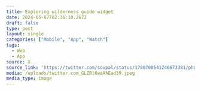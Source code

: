```yaml
---
title: Exploring wilderness guide widget
date: 2024-05-07T02:36:10.267Z
draft: false
type: post
layout: single
categories: ["Mobile", "App", "Watch"]
tags:
  - Web
  - App
source: X
source_link: 'https://twitter.com/sovpal/status/1780700541246673381/photo/1'
media: /uploads/twitter.com_GLZRl6waAAEad39.jpeg
media_type: image
---
```


